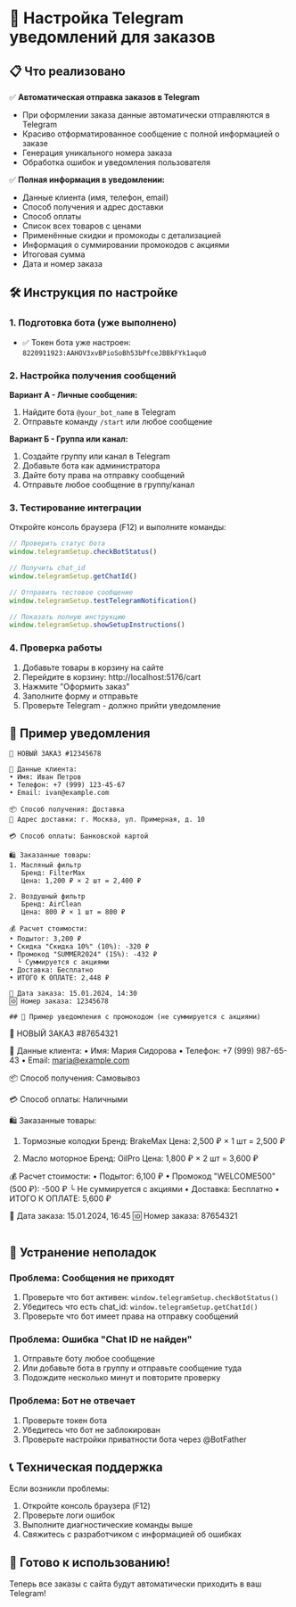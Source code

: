# 🤖 Настройка Telegram уведомлений для заказов

## 📋 Что реализовано

✅ **Автоматическая отправка заказов в Telegram**
- При оформлении заказа данные автоматически отправляются в Telegram
- Красиво отформатированное сообщение с полной информацией о заказе
- Генерация уникального номера заказа
- Обработка ошибок и уведомления пользователя

✅ **Полная информация в уведомлении:**
- Данные клиента (имя, телефон, email)
- Способ получения и адрес доставки
- Способ оплаты
- Список всех товаров с ценами
- Применённые скидки и промокоды с детализацией
- Информация о суммировании промокодов с акциями
- Итоговая сумма
- Дата и номер заказа

## 🛠️ Инструкция по настройке

### 1. Подготовка бота (уже выполнено)
- ✅ Токен бота уже настроен: `8220911923:AAHOV3xvBPioSoBh53bPfceJBBkFYk1aqu0`

### 2. Настройка получения сообщений

**Вариант А - Личные сообщения:**
1. Найдите бота `@your_bot_name` в Telegram
2. Отправьте команду `/start` или любое сообщение

**Вариант Б - Группа или канал:**
1. Создайте группу или канал в Telegram
2. Добавьте бота как администратора
3. Дайте боту права на отправку сообщений
4. Отправьте любое сообщение в группу/канал

### 3. Тестирование интеграции

Откройте консоль браузера (F12) и выполните команды:

```javascript
// Проверить статус бота
window.telegramSetup.checkBotStatus()

// Получить chat_id
window.telegramSetup.getChatId()

// Отправить тестовое сообщение
window.telegramSetup.testTelegramNotification()

// Показать полную инструкцию
window.telegramSetup.showSetupInstructions()
```

### 4. Проверка работы
1. Добавьте товары в корзину на сайте
2. Перейдите в корзину: http://localhost:5176/cart
3. Нажмите "Оформить заказ"
4. Заполните форму и отправьте
5. Проверьте Telegram - должно прийти уведомление

## 📱 Пример уведомления

```
🛒 НОВЫЙ ЗАКАЗ #12345678

👤 Данные клиента:
• Имя: Иван Петров
• Телефон: +7 (999) 123-45-67
• Email: ivan@example.com

📦 Способ получения: Доставка
📍 Адрес доставки: г. Москва, ул. Примерная, д. 10

💳 Способ оплаты: Банковской картой

🛍️ Заказанные товары:
1. Масляный фильтр
   Бренд: FilterMax
   Цена: 1,200 ₽ × 2 шт = 2,400 ₽

2. Воздушный фильтр
   Бренд: AirClean
   Цена: 800 ₽ × 1 шт = 800 ₽

💰 Расчет стоимости:
• Подытог: 3,200 ₽
• Скидка "Скидка 10%" (10%): -320 ₽
• Промокод "SUMMER2024" (15%): -432 ₽
  └ Суммируется с акциями
• Доставка: Бесплатно
• ИТОГО К ОПЛАТЕ: 2,448 ₽

📅 Дата заказа: 15.01.2024, 14:30
🆔 Номер заказа: 12345678

## 📱 Пример уведомления с промокодом (не суммируется с акциями)

```
🛒 НОВЫЙ ЗАКАЗ #87654321

👤 Данные клиента:
• Имя: Мария Сидорова
• Телефон: +7 (999) 987-65-43
• Email: maria@example.com

📦 Способ получения: Самовывоз

💳 Способ оплаты: Наличными

🛍️ Заказанные товары:
1. Тормозные колодки
   Бренд: BrakeMax
   Цена: 2,500 ₽ × 1 шт = 2,500 ₽

2. Масло моторное
   Бренд: OilPro
   Цена: 1,800 ₽ × 2 шт = 3,600 ₽

💰 Расчет стоимости:
• Подытог: 6,100 ₽
• Промокод "WELCOME500" (500 ₽): -500 ₽
  └ Не суммируется с акциями
• Доставка: Бесплатно
• ИТОГО К ОПЛАТЕ: 5,600 ₽

📅 Дата заказа: 15.01.2024, 16:45
🆔 Номер заказа: 87654321
```
```

## 🔧 Устранение неполадок

### Проблема: Сообщения не приходят
1. Проверьте что бот активен: `window.telegramSetup.checkBotStatus()`
2. Убедитесь что есть chat_id: `window.telegramSetup.getChatId()`
3. Проверьте что бот имеет права на отправку сообщений

### Проблема: Ошибка "Chat ID не найден"
1. Отправьте боту любое сообщение
2. Или добавьте бота в группу и отправьте сообщение туда
3. Подождите несколько минут и повторите проверку

### Проблема: Бот не отвечает
1. Проверьте токен бота
2. Убедитесь что бот не заблокирован
3. Проверьте настройки приватности бота через @BotFather

## 📞 Техническая поддержка

Если возникли проблемы:
1. Откройте консоль браузера (F12)
2. Проверьте логи ошибок
3. Выполните диагностические команды выше
4. Свяжитесь с разработчиком с информацией об ошибках

## 🎯 Готово к использованию!

Теперь все заказы с сайта будут автоматически приходить в ваш Telegram!
